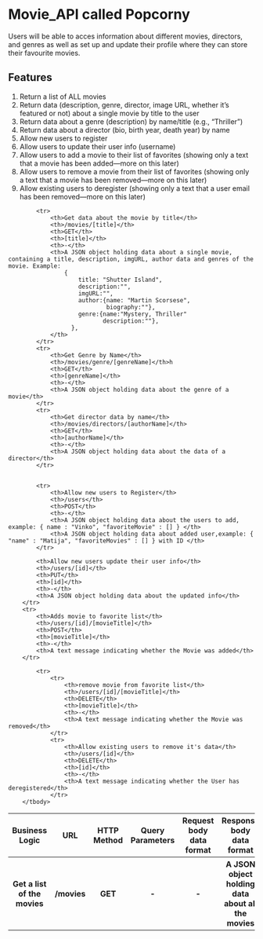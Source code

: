 
   <h1>Movie_API called Popcorny</h1>
   <p>Users will be able to acces information about different movies, directors, and genres as well as set up and update their profile where they can store their favourite movies.</p>
   <h2>Features</h2> 
    <ol>
        <li>Return a list of ALL movies </li>
        <li>Return data (description, genre, director, image URL, whether it’s featured or not) about a single movie by title to the user</li>
        <li>Return data about a genre (description) by name/title (e.g., “Thriller”)</li>
        <li>Return data about a director (bio, birth year, death year) by name</li>
        <li>Allow new users to register</li>
        <li>Allow users to update their user info (username)</li>
        <li>Allow users to add a movie to their list of favorites (showing only a text that a movie has been added—more on this later)</li>
        <li>Allow users to remove a movie from their list of favorites (showing only a text that a movie has been removed—more on this later)</li>
        <li>Allow existing users to deregister (showing only a text that a user email has been removed—more on this later)</li>
    </ol>
    <table>
        <thead> 
            <tr>
                <th>Business Logic</th>
                <th>URL</th>
                <th>HTTP Method</th>
                <th>Query Parameters</th>
                <th>Request body data format</th>
                <th>Response body data format</th>
            </tr>
        </thead>
        <tbody>
            <tr>
                <th>Get a list of the movies</th>       
                <th>/movies</th>
                <th>GET</th> 
                <th>-</th>
                <th>-</th>
                <th>A JSON object holding data about all the movies</th>         
            </tr>

            <tr>
                <th>Get data about the movie by title</th>
                <th>/movies/[title]</th>
                <th>GET</th>
                <th>[title]</th>
                <th>-</th>
                <th>A JSON object holding data about a single movie, containing a title, description, imgURL, author data and genres of the movie. Example:
                    {
                        title: "Shutter Island",
                        description:"",
                        imgURL:"",
                        author:{name: "Martin Scorsese",
                                biography:""},
                        genre:{name:"Mystery, Thriller"
                               description:""},
                      },
                </th>
            </tr>
            <tr>
                <th>Get Genre by Name</th>
                <th>/movies/genre/[genreName]</th>h
                <th>GET</th>
                <th>[genreName]</th>
                <th>-</th>
                <th>A JSON object holding data about the genre of a movie</th>
            </tr>
            <tr>  
                <th>Get director data by name</th>
                <th>/movies/directors/[authorName]</th>
                <th>GET</th>
                <th>[authorName]</th>
                <th>-</th>
                <th>A JSON object holding data about the data of a director</th>
            </tr>


            <tr>
                <th>Allow new users to Register</th>
                <th>/users</th>
                <th>POST</th>
                <th>-</th>
                <th>A JSON object holding data about the users to add, example: { name : "Vinko", "favoriteMovie" : [] } </th>
                <th>A JSON object holding data about added user,example: { "name" : "Matija", "favoriteMovies" : [] } with ID </th>
            </tr>

            <th>Allow new users update their user info</th>
            <th>/users/[id]</th>
            <th>PUT</th>
            <th>[id]</th>
            <th>-</th>
            <th>A JSON object holding data about the updated info</th>
        </tr>
        <tr>
            <th>Adds movie to favorite list</th>
            <th>/users/[id]/[movieTitle]</th>
            <th>POST</th>
            <th>[movieTitle]</th>
            <th>-</th>
            <th>A text message indicating whether the Movie was added</th>
        </tr>


 <!----         <tr>
                <th>Add a movie</th>
                <th>/movies</th>
                <th>POST</th>
                <th>A JSON object holding data about the movie to add, structured like:
                    {
                        title: "Shutter Island",
                        description:"",
                        imgURL:"",
                        author:{name: "Martin Scorsese",
                                biography:""},
                        genre:{name:"Mystery, Thriller"
                               description:""},
                      },             
                </th>
                <th>A JSON object holding data about the movie that was added:
                    title: "Shutter Island",
                    description:"",
                    imgURL:"",
                    author:{name: "Martin Scorsese",
                            biography:""},
                    genre:{name:"Mystery, Thriller"
                           description:""},
                  },
                </th>
            </tr>
        --->
            <tr>
                <tr>
                    <th>remove movie from favorite list</th>
                    <th>/users/[id]/[movieTitle]</th>
                    <th>DELETE</th>
                    <th>[movieTitle]</th>
                    <th>-</th>
                    <th>A text message indicating whether the Movie was removed</th>
                </tr>
                <tr>
                    <th>Allow existing users to remove it's data</th>
                    <th>/users/[id]</th>
                    <th>DELETE</th>
                    <th>[id]</th>
                    <th>-</th>
                    <th>A text message indicating whether the User has deregistered</th>
                </tr>
        </tbody>
   </table>
